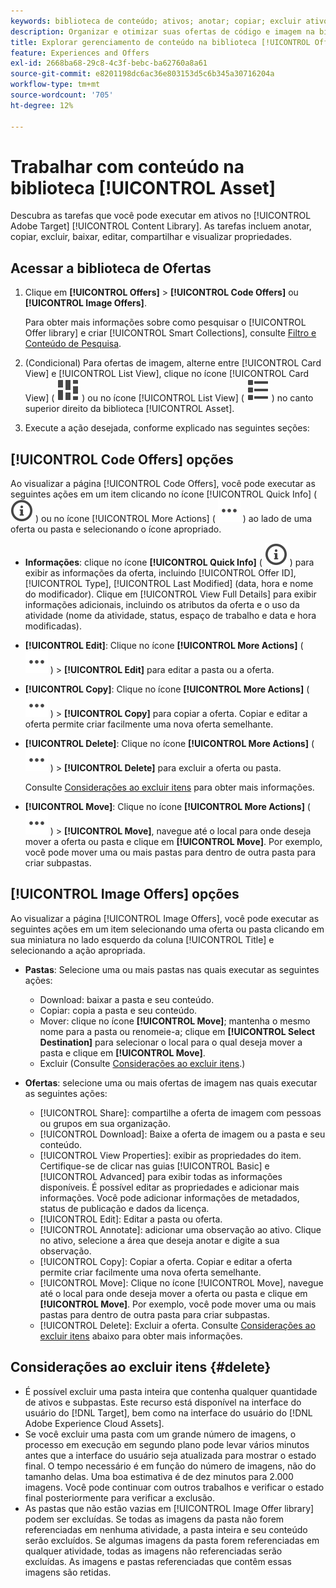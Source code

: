 ```yaml
---
keywords: biblioteca de conteúdo; ativos; anotar; copiar; excluir ativo; baixar ativo; editar conteúdo; compartilhar cartão; exibir propriedades do conteúdo
description: Organizar e otimizar suas ofertas de código e imagem na biblioteca do [!UICONTROL Offers].
title: Explorar gerenciamento de conteúdo na biblioteca [!UICONTROL Offers]
feature: Experiences and Offers
exl-id: 2668ba68-29c8-4c3f-bebc-ba62760a8a61
source-git-commit: e8201198dc6ac36e803153d5c6b345a30716204a
workflow-type: tm+mt
source-wordcount: '705'
ht-degree: 12%

---
```


# Trabalhar com conteúdo na biblioteca [!UICONTROL Asset]

Descubra as tarefas que você pode executar em ativos no [!UICONTROL Adobe Target] [!UICONTROL Content Library]. As tarefas incluem anotar, copiar, excluir, baixar, editar, compartilhar e visualizar propriedades.

## Acessar a biblioteca de Ofertas

1. Clique em **[!UICONTROL Offers]** > **[!UICONTROL Code Offers]** ou **[!UICONTROL Image Offers]**.

   Para obter mais informações sobre como pesquisar o [!UICONTROL Offer library] e criar [!UICONTROL Smart Collections], consulte [Filtro e Conteúdo de Pesquisa](/help/main/c-experiences/c-manage-content/filter-and-search-content.md#concept_3B59B8F025BF4CEA82ECC5199D365276).

1. (Condicional) Para ofertas de imagem, alterne entre [!UICONTROL Card View] e [!UICONTROL List View], clique no ícone [!UICONTROL Card View] ( ![Ícone de exibição de cartão](/help/main/assets/icons/ViewCard.svg) ) ou no ícone [!UICONTROL List View] ( ![Ícone de exibição de lista](/help/main/assets/icons/ViewList.svg) ) no canto superior direito da biblioteca [!UICONTROL Asset].

1. Execute a ação desejada, conforme explicado nas seguintes seções:

## [!UICONTROL Code Offers] opções

Ao visualizar a página [!UICONTROL Code Offers], você pode executar as seguintes ações em um item clicando no ícone [!UICONTROL Quick Info] ( ![Ícone de Informações Rápidas](/help/main/assets/icons/InfoOutline.svg) ) ou no ícone [!UICONTROL More Actions] ( ![ícone de Mais Ações](/help/main/assets/icons/MoreSmallList.svg) ) ao lado de uma oferta ou pasta e selecionando o ícone apropriado.

* **Informações**: clique no ícone **[!UICONTROL Quick Info]** ( ![ícone Informações Rápidas](/help/main/assets/icons/InfoOutline.svg) ) para exibir as informações da oferta, incluindo [!UICONTROL Offer ID], [!UICONTROL Type], [!UICONTROL Last Modified] (data, hora e nome do modificador). Clique em [!UICONTROL View Full Details] para exibir informações adicionais, incluindo os atributos da oferta e o uso da atividade (nome da atividade, status, espaço de trabalho e data e hora modificadas).
* **[!UICONTROL Edit]**: Clique no ícone **[!UICONTROL More Actions]** ( ![Ícone de Mais Ações](/help/main/assets/icons/MoreSmallList.svg) ) > **[!UICONTROL Edit]** para editar a pasta ou a oferta.
* **[!UICONTROL Copy]**: Clique no ícone **[!UICONTROL More Actions]** ( ![Ícone de Mais Ações](/help/main/assets/icons/MoreSmallList.svg) ) > **[!UICONTROL Copy]** para copiar a oferta. Copiar e editar a oferta permite criar facilmente uma nova oferta semelhante.
* **[!UICONTROL Delete]**: Clique no ícone **[!UICONTROL More Actions]** ( ![Ícone de Mais Ações](/help/main/assets/icons/MoreSmallList.svg) ) > **[!UICONTROL Delete]** para excluir a oferta ou pasta.

  Consulte [Considerações ao excluir itens](#delete) para obter mais informações.

* **[!UICONTROL Move]**: Clique no ícone **[!UICONTROL More Actions]** ( ![ícone Mais Ações](/help/main/assets/icons/MoreSmallList.svg) ) > **[!UICONTROL Move]**, navegue até o local para onde deseja mover a oferta ou pasta e clique em **[!UICONTROL Move]**. Por exemplo, você pode mover uma ou mais pastas para dentro de outra pasta para criar subpastas.

## [!UICONTROL Image Offers] opções

Ao visualizar a página [!UICONTROL Image Offers], você pode executar as seguintes ações em um item selecionando uma oferta ou pasta clicando em sua miniatura no lado esquerdo da coluna [!UICONTROL Title] e selecionando a ação apropriada.

* **Pastas**: Selecione uma ou mais pastas nas quais executar as seguintes ações:

   * Download: baixar a pasta e seu conteúdo.
   * Copiar: copia a pasta e seu conteúdo.
   * Mover: clique no ícone **[!UICONTROL Move]**; mantenha o mesmo nome para a pasta ou renomeie-a; clique em **[!UICONTROL Select Destination]** para selecionar o local para o qual deseja mover a pasta e clique em **[!UICONTROL Move]**.
   * Excluir (Consulte [Considerações ao excluir itens](#delete).)

* **Ofertas**: selecione uma ou mais ofertas de imagem nas quais executar as seguintes ações:

   * [!UICONTROL Share]: compartilhe a oferta de imagem com pessoas ou grupos em sua organização.
   * [!UICONTROL Download]: Baixe a oferta de imagem ou a pasta e seu conteúdo.
   * [!UICONTROL View Properties]: exibir as propriedades do item. Certifique-se de clicar nas guias [!UICONTROL Basic] e [!UICONTROL Advanced] para exibir todas as informações disponíveis. É possível editar as propriedades e adicionar mais informações. Você pode adicionar informações de metadados, status de publicação e dados da licença.
   * [!UICONTROL Edit]: Editar a pasta ou oferta.
   * [!UICONTROL Annotate]: adicionar uma observação ao ativo. Clique no ativo, selecione a área que deseja anotar e digite a sua observação.
   * [!UICONTROL Copy]: Copiar a oferta. Copiar e editar a oferta permite criar facilmente uma nova oferta semelhante.
   * [!UICONTROL Move]: Clique no ícone [!UICONTROL Move], navegue até o local para onde deseja mover a oferta ou pasta e clique em **[!UICONTROL Move]**. Por exemplo, você pode mover uma ou mais pastas para dentro de outra pasta para criar subpastas.
   * [!UICONTROL Delete]: Excluir a oferta. Consulte [Considerações ao excluir itens](#delete) abaixo para obter mais informações.

## Considerações ao excluir itens {#delete}

* É possível excluir uma pasta inteira que contenha qualquer quantidade de ativos e subpastas. Este recurso está disponível na interface do usuário do [!DNL Target], bem como na interface do usuário do [!DNL Adobe Experience Cloud Assets].
* Se você excluir uma pasta com um grande número de imagens, o processo em execução em segundo plano pode levar vários minutos antes que a interface do usuário seja atualizada para mostrar o estado final. O tempo necessário é em função do número de imagens, não do tamanho delas. Uma boa estimativa é de dez minutos para 2.000 imagens. Você pode continuar com outros trabalhos e verificar o estado final posteriormente para verificar a exclusão.
* As pastas que não estão vazias em [!UICONTROL Image Offer library] podem ser excluídas. Se todas as imagens da pasta não forem referenciadas em nenhuma atividade, a pasta inteira e seu conteúdo serão excluídos. Se algumas imagens da pasta forem referenciadas em qualquer atividade, todas as imagens não referenciadas serão excluídas. As imagens e pastas referenciadas que contêm essas imagens são retidas.